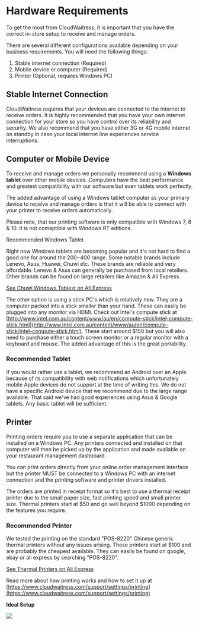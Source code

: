 # Hardware Requirements

To get the most from CloudWaitress, it is important that you have the correct in-store setup to receive and manage orders.

There are several different configurations available depending on your business requirements. You will need the following things:

1. Stable internet connection \(Required\)
2. Mobile device or computer \(Required\)
3. Printer \(Optional, requires Windows PC\)

## **Stable Internet Connection**

CloudWaitress requires that your devices are connected to the internet to receive orders. It is highly recommended that you have your own internet connection for your store so you have control over its reliability and security. We also recommend that you have either 3G or 4G mobile internet on standby in case your local internet line experiences service interruptions.

## **Computer or Mobile Device**

To receive and manage orders we personally recommend using a **Windows tablet** over other mobile devices. Computers have the best performance and greatest compatibility with our software but even tablets work perfectly.

The added advantage of using a Windows tablet computer as your primary device to receive and manage orders is that it will be able to connect with your printer to receive orders automatically.

Please note, that our printing software is only compatible with Windows 7, 8 & 10. It is not comaptible with Windows RT editions.

Recommended Windows Tablet

Right now Windows tablets are becoming popular and it's not hard to find a good one for around the $200-$400 range. Some notable brands include Lenevo, Asus, Huawei, Chuwi etc. These brands are reliable and very affordable. Lenevo & Asus can generally be purchased from local retailers. Other brands can be found on large retailers like Amazon & Ali Express.

[See Chuwi Windows Tablest on Ali Express](https://www.aliexpress.com/af/chuwi%252Bhi12.html?SearchText=chuwi+hi12&initiative_id=RS_20170904182333)

The other option is using a stick PC's which is relatively new. They are a computer packed into a stick smaller than your hand. These can easily be plugged into any monitor via HDMI. Check out Intel's compute stick at [http://www.intel.com.au/content/www/au/en/compute-stick/intel-compute-stick.html](http://www.intel.com.au/content/www/au/en/compute-stick/intel-compute-stick.html). These start around $150 but you will also need to purchase either a touch screen monitor or a regular monitor with a keyboard and mouse. The added advantage of this is the great portability.

### Recommended Tablet

If you would rather use a tablet, we recommend an Android over an Apple because of its compatibility with web notifications which unfortunately mobile Apple devices do not support at the time of writing this. We do not have a specific Android device that we recommend due to the large range available. That said we've had good experiences using Asus & Google tablets. Any basic tablet will be sufficient.

## **Printer**

Printing orders require you to use a separate application that can be installed on a Windows PC. Any printers connected and installed on that computer will then be picked up by the application and made available on your restaurant management dashboard.

You can print orders directly from your online order management interface but the printer MUST be connected to a Windows PC with an internet connection and the printing software and printer drivers installed.

The orders are printed in receipt format so it's best to use a thermal receipt printer due to the small paper size, fast printing speed and small printer size. Thermal printers start at $50 and go well beyond $1000 depending on the features you require.

### **Recommended Printer**

We tested the printing on the standard "POS-8220" Chinese generic thermal printers without any issues arising. These printers start at $100 and are probably the cheapest available. They can easily be found on google, ebay or ali express by searching "POS-8220".

[See Thermal Printers on Ali Express](https://www.aliexpress.com/af/pos-thermal-printer.html?SearchText=pos+thermal+printer&ltype=wholesale&d=y&blanktest=0&initiative_id=SB_20170904172756&origin=n&catId=0&isViewCP=y)

Read more about how printing works and how to set it up at [https://www.cloudwaitress.com/support/settings/printing](https://www.cloudwaitress.com/support/settings/printing)

**Ideal Setup**

![](https://downloads.intercomcdn.com/i/o/61645854/17e8747bff6510926cd171eb/example-hardware-setup.png)

